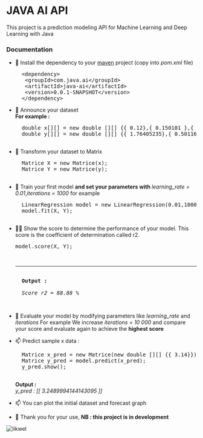 
<h1>JAVA AI API</h1>

<p align="left">This project is a prediction modeling API for Machine Learning and Deep Learning with Java</p>

<h3>Documentation</h3>

- 🔭 Install the dependency to your [maven](https://maven.apache.org/) project (copy into <i>pom.xml</i> file)
    <pre>
	&lt;dependency&gt;
	 &lt;groupId&gt;com.java.ai&lt;/groupId&gt;
     &lt;artifactId>java-ai&lt;/artifactId&gt;
     &lt;version&gt;0.0.1-SNAPSHOT&lt;/version&gt;
    &lt;/dependency&gt;
 </pre>

- 🌱 Announce your dataset<br>
        <b>For example : </b>
    <pre>
    double x[][] = new double [][] {{ 0.12},{ 0.150101 },{ 0.2520202 },{ 0.3530303 },{ 0.4040404 },{ 0.50505051},{ 0.60606061},{ 0.70707071},{ 0.80808081},{ 0.90909091},{ 1.01010101},{ 1.11111111},{ 1.21212121},{ 1.31313131},{ 1.41414141},{ 1.51515152},{ 1.61616162},{ 1.71717172},{ 1.81818182},{ 1.91919192},{ 2.02020202},{ 2.12121212},{ 2.22222222},{ 2.32323232},{ 2.42424242},{ 2.52525253},{ 2.62626263},{ 2.72727273},{ 2.82828283},{ 2.92929293},{ 3.03030303},{ 3.13131313},{ 3.23232323},{ 3.33333333},{ 3.43434343},{ 3.53535354},{ 3.63636364},{ 3.73737374},{ 3.83838384},{ 3.93939394},{ 4.04040404},{ 4.14141414},{ 4.24242424},{ 4.34343434},{ 4.44444444},{ 4.54545455},{ 4.64646465},{ 4.74747475},{ 4.84848485},{ 4.94949495},{ 5.05050505},{ 5.15151515},{ 5.25252525},{ 5.35353535},{ 5.45454545},{ 5.55555556},{ 5.65656566},{ 5.75757576},{ 5.85858586},{ 5.95959596},{ 6.06060606},{ 6.16161616},{ 6.26262626},{ 6.36363636},{ 6.46464646},{ 6.56565657},{ 6.66666667},{ 6.76767677},{ 6.86868687},{ 6.96969697},{ 7.07070707},{ 7.17171717},{ 7.27272727},{ 7.37373737},{ 7.47474747},{ 7.57575758},{ 7.67676768},{ 7.77777778},{ 7.87878788},{ 7.97979798},{ 8.08080808},{ 8.18181818},{ 8.28282828},{ 8.38383838},{ 8.48484848},{ 8.58585859},{ 8.68686869},{ 8.78787879},{ 8.88888889},{ 8.98989899},{ 9.09090909},{ 9.19191919},{ 9.29292929},{ 9.39393939},{ 9.49494949},{ 9.5959596 },{ 9.6969697 },{ 9.7979798 },{ 9.8989899 },{10}};
	double y[][] = new double [][] {{ 1.76405235},{ 0.50116731},{ 1.18075819},{ 2.5439235 },{ 2.27159839},{-0.47222737},{ 1.55614902},{ 0.5557135 },{ 0.70486196},{ 1.31968941},{ 1.15414458},{ 2.56538462},{ 1.97315894},{ 1.43480633},{ 1.85800465},{ 1.84882584},{ 3.11024069},{ 1.51201345},{ 2.13124952},{ 1.06509618},{-0.5327878 },{ 2.77483072},{ 3.08665842},{ 1.5810673 },{ 4.69399705},{ 1.07088685},{ 2.67202114},{ 2.54008888},{ 4.36106204},{ 4.3986517 },{ 3.18525046},{ 3.50947565},{ 2.34453748},{ 1.35253687},{ 3.08643129},{ 3.6917025 },{ 4.86665432},{ 4.93975359},{ 3.45105702},{ 3.63709119},{ 2.99185108},{ 2.7213962 },{ 2.53615405},{ 6.29420974},{ 3.93479226},{ 4.10738024},{ 3.39366929},{ 5.5249651 },{ 3.234587  },{ 4.73675467},{ 4.15503849},{ 5.53841765},{ 4.74172011},{ 4.17290317},{ 5.42636323},{ 5.98388743},{ 5.72308288},{ 6.06004766},{ 5.22426376},{ 5.59685479},{ 5.38814561},{ 5.802063  },{ 5.44947998},{ 4.63735376},{ 6.64207261},{ 6.16387563},{ 5.03646832},{ 7.23045902},{ 5.9613885 },{ 7.02164237},{ 7.79979763},{ 7.30070008},{ 8.41212796},{ 6.13891155},{ 7.87708912},{ 6.89094748},{ 6.80597053},{ 7.19892811},{ 7.56723535},{ 8.03596332},{ 6.91565824},{ 9.08264467},{ 8.74849072},{ 6.8475947 },{ 9.97310068},{10.48174776},{ 9.86564826},{ 8.60795395},{ 7.81813627},{10.04435072},{ 8.68773214},{10.41436426},{ 9.50120427},{10.37057843},{ 9.85131589},{10.30253276},{ 9.70746972},{11.58385029},{10.02590199},{10.40198936}};
    </pre>

- 🤝 Transform your dataset to Matrix
    <pre>
    Matrice X = new Matrice(x);
	Matrice Y = new Matrice(y);
    </pre>

- 👯 Train your first model
    <b>
        and set your parameters with 
    </b> <i>learning_rate = 0.01</i>,<i>iterations = 1000</i> for example
    <pre>
    LinearRegression model = new LinearRegression(0.01,1000);
	model.fit(X, Y);
    </pre>

- 👨‍💻 Show the score to determine the performance of your model. This score is the coefficient of determination called r2.
    <pre>model.score(X, Y);<pre>
    <hr>
    <b>Output : </b><br>
    <i>Score r2 = 88.88 %</i>

- 📝 Evaluate your model by modifying parameters like <i>learning_rate </i> and <i>iterations</i>
    For example We increase <i>iterations = 10 000</i> and compare your score and evaluate again to achieve the <b>highest score</b>

- 📫 Predict sample x data :
    <pre>
    Matrice x_pred = new Matrice(new double [][] {{ 3.14}});
    Matrice y_pred = model.predict(x_pred);
	y_pred.show();
    </pre>
    <b>Output : </b><br>
    <i>y_pred : [[ 3.2489994144143095 ]]</i>

- 📫 You can plot the initial dataset and forecast graph

- 📄 Thank you for your use, <b>NB : this project is in development</b>

<p><img align="center" src="https://github-readme-streak-stats.herokuapp.com/?user=likwel&" alt="likwel" /></p>
